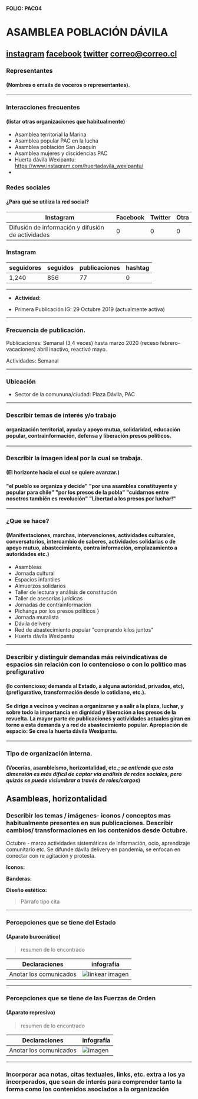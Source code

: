 #### FOLIO: PAC04
# ASAMBLEA POBLACIÓN DÁVILA

[instagram](https://www.instagram.com/asambleapobdavila/)
[facebook]()
[twitter]()
<correo@correo.cl>
---

### Representantes
#### (Nombres o emails de voceros o representantes).

---
### Interacciones frecuentes
#### (listar otras organizaciones que habitualmente)
* Asamblea territorial la Marina
* Asamblea popular PAC en la lucha 
* Asamblea población San Joaquín
* Asamblea mujeres y discidencias PAC
* Huerta dávila Wexipantu: https://www.instagram.com/huertadavila_wexipantu/
* 

### Redes sociales
#### ¿Para qué se utiliza la red social?
| Instagram | Facebook | Twitter | Otra 
|---|---|---|---|
|Difusión de información y difusión de actividades|0|0| 0|

### **Instagram**
| seguidores | seguidos | publicaciones | hashtag 
|---|---|---|---|
|1,240|856|77| 0

---

* **Actividad:**   

* Primera Publicación IG: 29 Octubre 2019 (actualmente activa)

---
### Frecuencia de publicación.

Publicaciones: Semanal (3,4 veces) hasta marzo 2020 (receso febrero-vacaciones) abril inactivo, reactivó mayo.

Actividades: Semanal 

---
### Ubicación
* Sector de la comununa/ciudad: Plaza Dávila, PAC

---
### Describir temas de interés y/o trabajo
#### organización territorial, ayuda y apoyo mutua, solidaridad, educación popular, contrainformación, defensa y liberación presos políticos. 
---
### Describir la imagen ideal por la cual se trabaja.
#### (El horizonte hacia el cual se quiere avanzar.)
#### "el pueblo se organiza y decide" "por una asamblea constituyente y popular para chile" "por los presos de la pobla" "cuidarnos entre nosotros también es revolución" "Libertad a los presos por luchar!"
---
### ¿Que se hace?
#### (Manifestaciones, marchas, intervenciones, actividades culturales, conversatorios, intercambio de saberes, actividades solidarias o de apoyo mutuo, abastecimiento, contra información, emplazamiento a autoridades etc.)
* Asambleas 
* Jornada cultural
* Espacios infantiles 
* Almuerzos solidarios
* Taller de lectura y análisis de constitución
* Taller de asesorías jurídicas
* Jornadas de contrainformación 
* Pichanga por los presos políticos }
* Jornada muralista
* Dávila delivery
* Red de abastecimiento popular "comprando kilos juntos"
* Huerta dávila Wexipantu

---
### Describir y distinguir demandas más reivindicativas de espacios sin relación con lo contencioso o con lo político mas prefigurativo
#### (lo contencioso; demanda al Estado, a alguna autoridad, privados, etc), (prefigurativo, transformación desde lo cotidiano, etc.).
#### Se dirige a vecinos y vecinas a organizarse y a salir a la plaza, luchar, y sobre todo la  importancia en dignidad y liberación a los presos de la revuelta. La mayor parte de publicaciones y actividades actuales giran en torno a esta demanda y a red de abastecimiento popular. Apropiación de espacio: Se crea la huerta dávila Wexipantu.

---
### Tipo de organización interna.
#### (Vocerías, asambleísmo, horizontalidad, etc.; *se entiende que esta dimensión es más difícil de captar vía análisis de redes sociales, pero quizás se puede vislumbrar a través de roles/cargos*)
Asambleas, horizontalidad
---
### Describir los temas / imágenes- iconos / conceptos mas habitualmente presentes en sus publicaciones. Describir cambios/ transformaciones en los contenidos desde Octubre.
Octubre - marzo actividades sistemáticas de información, ocio, aprendizaje comunitario etc. Se difunde dávila delivery en pandemia, se enfocan en conectar con re agitación y protesta. 

**Iconos:**

**Banderas:**

**Diseño estético:**

> Párrafo tipo cita 

---
### Percepciones que se tiene del Estado
#### (Aparato burocrático)
> resumen de lo encontrado

| Declaraciones | infografía | 
|---|---|
|Anotar los comunicados | ![linkear imagen]() |

---
### Percepciones que se tiene de las Fuerzas de Orden
#### (Aparato represivo)
> resumen de lo encontrado

| Declaraciones | infografía | 
|---|---|
|Anotar los comunicados | ![imagen]() |


---
### Incorporar aca notas, citas textuales, links, etc. extra a los ya incorporados, que sean de interés para comprender tanto la forma como los contenidos asociados a la organización